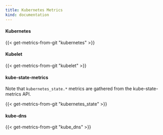 ```yaml
---
title: Kubernetes Metrics
kind: documentation
---
```


#### Kubernetes
{{< get-metrics-from-git "kubernetes" >}}

#### Kubelet
{{< get-metrics-from-git "kubelet" >}}

#### kube-state-metrics

Note that `kubernetes_state.*` metrics are gathered from the kube-state-metrics API.

{{< get-metrics-from-git "kubernetes_state" >}}

#### kube-dns
{{< get-metrics-from-git "kube_dns" >}}